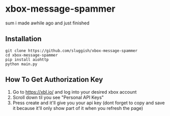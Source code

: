 # xbox-message-spammer
sum i made awhile ago and just finished

## Installation
```
git clone https://github.com/sluggish/xbox-message-spammer
cd xbox-message-spammer
pip install aiohttp
python main.py
```

## How To Get Authorization Key


1. Go to https://xbl.io/ and log into your desired xbox account
2. Scroll down til you see "Personal API Keys"
3. Press create and it'll give you your api key (dont forget to copy and save it because it'll only show part of it when you refresh the page)
